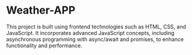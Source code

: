 # Weather-APP
This project is built using frontend technologies such as HTML, CSS, and JavaScript. It incorporates advanced JavaScript concepts, including asynchronous programming with async/await and promises, to enhance functionality and performance.
